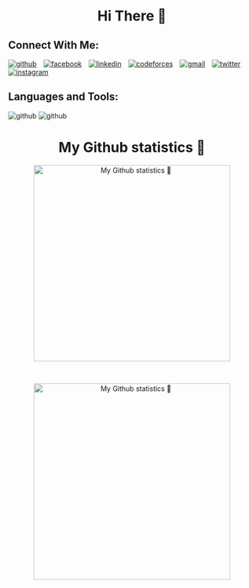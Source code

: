 <h1 align="center">Hi There 👋</h1>

## Connect With Me:

[![github](https://user-images.githubusercontent.com/89981157/165638303-61424af3-ee6e-49c8-8d23-e62c0fcdccdd.png)][1]&emsp;[![facebook](https://user-images.githubusercontent.com/89981157/165638431-eb8c5fd3-ff7b-4095-a8e0-acb87b734d96.png)][3]&emsp;[![linkedin](https://user-images.githubusercontent.com/89981157/165638661-43aec0cb-4520-4788-8f5d-94d234186ca8.png)][2]&emsp;[![codeforces](https://user-images.githubusercontent.com/89981157/165658750-702cbaa6-a313-4c19-9af9-02dc1bf1def7.png)][4]&emsp;[![gmail](https://user-images.githubusercontent.com/89981157/165659095-538113ce-c545-4dc0-b9b9-c00f9c1d78a9.png)][5]&emsp;[![twitter](https://user-images.githubusercontent.com/89981157/165663963-cb63f2c6-edec-4777-a33a-87bcbd7230b4.png)][6]&emsp;[![instagram](https://user-images.githubusercontent.com/89981157/165664157-fa03f000-edcf-402e-8a7e-e0b9537aec0d.png)][7]&emsp;
<br />
## Languages and Tools:

![github](https://camo.githubusercontent.com/04a68d28c34b095402af3f66b15a65b9802c0d7ffdfa813635f65a9dbb18c16e/68747470733a2f2f696d672e69636f6e73382e636f6d2f636f6c6f722f34382f3030303030302f632d706c75732d706c75732d6c6f676f2e706e67)
![github](https://camo.githubusercontent.com/e17f27ccb104b1ee595bb3c320eaf9ab8d0b1767969bc204fb7813db450ebd8f/68747470733a2f2f696d672e69636f6e73382e636f6d2f636f6c6f722f34382f3030303030302f707974686f6e2d2d76322e706e67)


<h1 align="center">My Github statistics 🚀</h1> 

<p align="center">
  <img width="400" src="https://github-readme-stats.vercel.app/api/?username=mahmoudazizorignal&count_private=true&theme=tokyonight&showicons=true" alt="My Github statistics  🚀">
</p>
<br />
<p align="center">
  <img width="400" src="https://github-readme-stats.vercel.app/api/top-langs/?username=mahmoudazizorignal&langs_count=5&theme=tokyonight" alt="My Github statistics  🚀">

[twitter]: https://twitter.com/Mahmoud43276355
[instagram]: https://www.instagram.com/mahmoud_plus_plus/?hl=en
[linkedin]: https://www.linkedin.com/in/mahmoud-mamdouh-70809621b/

[1]: https://github.com/mahmoudazizorignal
[2]: https://www.linkedin.com/in/mahmoud-mamdouh-70809621b/
[3]: https://www.facebook.com/mahmoudm.aziz.35
[4]: https://codeforces.com/profile/mahmoudazizorignal
[5]: mailto:mahmoudazizorignal@gmail.com
[6]: https://twitter.com/Mahmoud43276355
[7]: https://www.instagram.com/mahmoud_plus_plus/?hl=en
